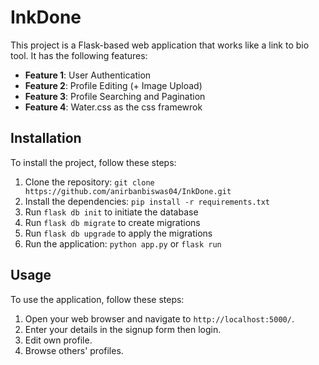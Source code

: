 # InkDone

This project is a Flask-based web application that works like a link to bio tool. It has the following features:

- **Feature 1**: User Authentication 
- **Feature 2**: Profile Editing (+ Image Upload)
- **Feature 3**: Profile Searching and Pagination
- **Feature 4**: Water.css as the css framewrok

## Installation

To install the project, follow these steps:

1. Clone the repository: `git clone https://github.com/anirbanbiswas04/InkDone.git`
2. Install the dependencies: `pip install -r requirements.txt`
3. Run `flask db init` to initiate the database
4. Run `flask db migrate` to create migrations
5. Run `flask db upgrade` to apply the migrations
6. Run the application: `python app.py` or `flask run`

## Usage

To use the application, follow these steps:

1. Open your web browser and navigate to `http://localhost:5000/`.
2. Enter your details in the signup form then login.
3. Edit own profile.
4. Browse others' profiles. 

